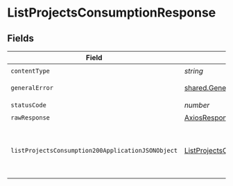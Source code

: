 # ListProjectsConsumptionResponse


## Fields

| Field                                                                                                             | Type                                                                                                              | Required                                                                                                          | Description                                                                                                       |
| ----------------------------------------------------------------------------------------------------------------- | ----------------------------------------------------------------------------------------------------------------- | ----------------------------------------------------------------------------------------------------------------- | ----------------------------------------------------------------------------------------------------------------- |
| `contentType`                                                                                                     | *string*                                                                                                          | :heavy_check_mark:                                                                                                | N/A                                                                                                               |
| `generalError`                                                                                                    | [shared.GeneralError](../../models/shared/generalerror.md)                                                        | :heavy_minus_sign:                                                                                                | General Error                                                                                                     |
| `statusCode`                                                                                                      | *number*                                                                                                          | :heavy_check_mark:                                                                                                | N/A                                                                                                               |
| `rawResponse`                                                                                                     | [AxiosResponse>](https://axios-http.com/docs/res_schema)                                                          | :heavy_minus_sign:                                                                                                | N/A                                                                                                               |
| `listProjectsConsumption200ApplicationJSONObject`                                                                 | [ListProjectsConsumption200ApplicationJSON](../../models/operations/listprojectsconsumption200applicationjson.md) | :heavy_minus_sign:                                                                                                | Returned a list of per-project consumption for the Neon account                                                   |